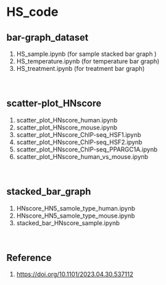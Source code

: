 # HS_code


## bar-graph_dataset

1. HS_sample.ipynb (for sample stacked bar graph )
2. HS_temperature.ipynb (for temperature bar graph)
3. HS_treatment.ipynb (for treatment bar graph)

&nbsp;

## scatter-plot_HNscore

1. scatter_plot_HNscore_human.ipynb 
2. scatter_plot_HNscore_mouse.ipynb 
3. scatter_plot_HNscore_ChIP-seq_HSF1.ipynb
4. scatter_plot_HNscore_ChIP-seq_HSF2.ipynb
5. scatter_plot_HNscore_ChIP-seq_PPARGC1A.ipynb
6. scatter_plot_HNscore_human_vs_mouse.ipynb

&nbsp;

## stacked_bar_graph

1. HNscore_HN5_samole_type_human.ipynb
2. HNscore_HN5_samole_type_mouse.ipynb
3. stacked_bar_HNscore_sample.ipynb

&nbsp;

## Reference

1. https://doi.org/10.1101/2023.04.30.537112
